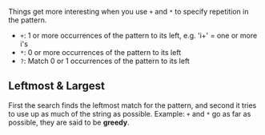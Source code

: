 Things get more interesting when you use `+` and `*` to specify repetition in the pattern.
* `+`: 1 or more occurrences of the pattern to its left, e.g. 'i+' = one or more i's 
* `*`: 0 or more occurrences of the pattern to its left 
* `?`: Match 0 or 1 occurrences of the pattern to its left 

## Leftmost & Largest

First the search finds the leftmost match for the pattern, and second it tries to use up as much of the string as possible. Example: `+` and `*` go as far as possible, they are said to be **greedy**.
